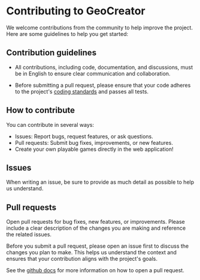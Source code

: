 # Contributing to GeoCreator

We welcome contributions from the community to help improve the project. Here are some guidelines to help you get started:

## Contribution guidelines

- All contributions, including code, documentation, and discussions, must be in English to ensure clear communication and collaboration.

- Before submitting a pull request, please ensure that your code adheres to the project's [coding standards](https://github.com/Isak05/GeoCreator/wiki/Coding_standards.md) and passes all tests.

## How to contribute

You can contribute in several ways:

- Issues: Report bugs, request features, or ask questions.
- Pull requests: Submit bug fixes, improvements, or new features.
- Create your own playable games directly in the web application!

## Issues

When writing an issue, be sure to provide as much detail as possible to help us understand. 

## Pull requests

Open pull requests for bug fixes, new features, or improvements. Please include a clear description of the changes you are making and reference the related issues.

Before you submit a pull request, please open an issue first to discuss the changes you plan to make. This helps us understand the context and ensures that your contribution aligns with the project's goals.

See the [github docs](https://docs.github.com/en/pull-requests/collaborating-with-pull-requests/proposing-changes-to-your-work-with-pull-requests/creating-a-pull-request) for more information on how to open a pull request.

